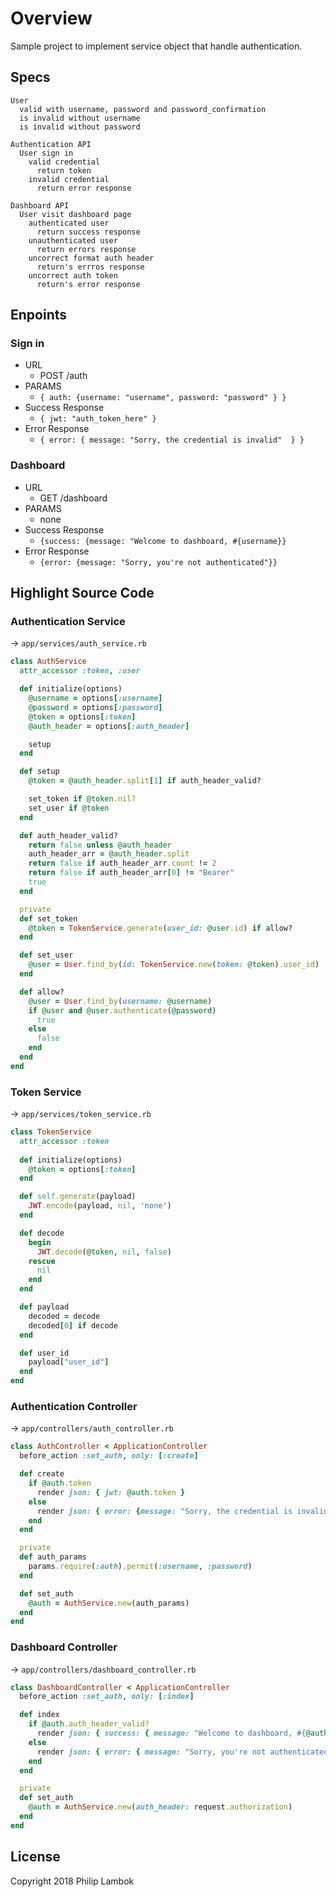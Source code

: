 # Overview 
Sample project to implement service object that handle authentication. 

## Specs 
```
User
  valid with username, password and password_confirmation
  is invalid without username
  is invalid without password

Authentication API
  User sign in
    valid credential
      return token
    invalid credential
      return error response

Dashboard API
  User visit dashboard page
    authenticated user
      return success response
    unauthenticated user
      return errors response
    uncorrect format auth header
      return's errros response
    uncorrect auth token
      return's error response
```

## Enpoints 
### Sign in
- URL
  - POST /auth
- PARAMS
  - `{ auth: {username: "username", password: "password" } }`
- Success Response 
  - `{ jwt: "auth_token_here" }`
- Error Response 
  - `{ error: { message: "Sorry, the credential is invalid"  } }`

### Dashboard 
- URL
  - GET /dashboard
- PARAMS
  - none
- Success Response 
  - `{success: {message: "Welcome to dashboard, #{username}}`
- Error Response 
  - `{error: {message: "Sorry, you're not authenticated"}}`


## Highlight Source Code
### Authentication Service
-> `app/services/auth_service.rb`
```rb
class AuthService 
  attr_accessor :token, :user

  def initialize(options)
    @username = options[:username]
    @password = options[:password]
    @token = options[:token]
    @auth_header = options[:auth_header]

    setup
  end

  def setup
    @token = @auth_header.split[1] if auth_header_valid?

    set_token if @token.nil?
    set_user if @token
  end

  def auth_header_valid?
    return false unless @auth_header
    auth_header_arr = @auth_header.split
    return false if auth_header_arr.count != 2 
    return false if auth_header_arr[0] != "Bearer"
    true
  end

  private
  def set_token 
    @token = TokenService.generate(user_id: @user.id) if allow?
  end

  def set_user 
    @user = User.find_by(id: TokenService.new(token: @token).user_id)
  end

  def allow?
    @user = User.find_by(username: @username)
    if @user and @user.authenticate(@password)
      true
    else 
      false
    end
  end
end
```

### Token Service
-> `app/services/token_service.rb`
```ruby
class TokenService
  attr_accessor :token
  
  def initialize(options)
    @token = options[:token]
  end

  def self.generate(payload)
    JWT.encode(payload, nil, 'none')
  end

  def decode
    begin
      JWT.decode(@token, nil, false)
    rescue
      nil 
    end
  end

  def payload 
    decoded = decode
    decoded[0] if decode
  end

  def user_id
    payload["user_id"]
  end
end
```

### Authentication Controller 
-> `app/controllers/auth_controller.rb`
```ruby
class AuthController < ApplicationController
  before_action :set_auth, only: [:create]

  def create
    if @auth.token
      render json: { jwt: @auth.token }
    else
      render json: { error: {message: "Sorry, the credential is invalid"} }
    end
  end

  private 
  def auth_params 
    params.require(:auth).permit(:username, :password)
  end

  def set_auth
    @auth = AuthService.new(auth_params)
  end
end
```

### Dashboard Controller
-> `app/controllers/dashboard_controller.rb`

```ruby
class DashboardController < ApplicationController
  before_action :set_auth, only: [:index]

  def index
    if @auth.auth_header_valid?
      render json: { success: { message: "Welcome to dashboard, #{@auth.user.username}" } } 
    else 
      render json: { error: { message: "Sorry, you're not authenticated" } }
    end
  end

  private 
  def set_auth
    @auth = AuthService.new(auth_header: request.authorization)
  end
end
```

## License 
Copyright 2018 Philip Lambok